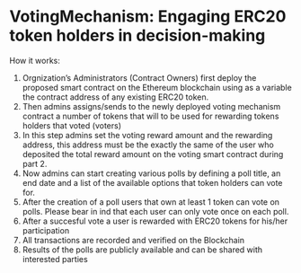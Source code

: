 # VotingMechanism: Engaging ERC20 token holders in decision-making


How it works:

1.	Orgnization’s Administrators (Contract Owners) first deploy the proposed smart contract on the Ethereum blockchain using as a variable the contract address of any existing ERC20 token.
2.	Then admins assigns/sends to the newly deployed voting mechanism contract a number of tokens that will to be used for rewarding tokens holders that voted (voters)
3.	In this step admins set the voting reward amount and the rewarding address, this address must be the exactly the same of the user who deposited the total reward amount on the voting smart contract during part 2.
4.	Now admins can start creating various polls by defining a poll title, an end date and a list of the available options that token holders can vote for.
5.	After the creation of a poll users that own at least 1 token can vote on polls. Please bear in ind that each user can only vote once on each poll.
6.	After a succesful vote a user is rewarded with ERC20 tokens for his/her participation
7.	All transactions are recorded and verified on the Blockchain
8.	Results of the polls are publicly available and can be shared with interested parties

